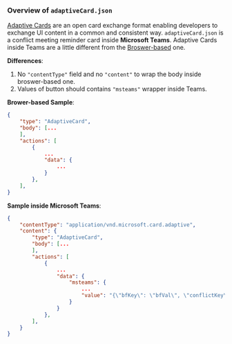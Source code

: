 ### Overview of `adaptiveCard.json`
[Adaptive Cards](https://docs.microsoft.com/en-us/adaptive-cards/) are an open card exchange format enabling developers to exchange UI content in a common and consistent way.
`adaptiveCard.json` is a conflict meeting reminder card inside **Microsoft Teams**. Adaptive Cards inside Teams are a little different from the [Broswer-based](https://adaptivecards.io/designer/) one. 

**Differences**:
1. No `"contentType"` field and no `"content"` to wrap the body inside broswer-based one.
2. Values of button should contains `"msteams"` wrapper inside Teams.

**Brower-based Sample**:
```json
{
    "type": "AdaptiveCard",
    "body": [...
    ],
    "actions": [
        {
            ...
            "data": {
                ...
            }
        },
    ],
}
```

**Sample inside Microsoft Teams**:
```json
{
    "contentType": "application/vnd.microsoft.card.adaptive",
    "content": {
        "type": "AdaptiveCard",
        "body": [...
        ],
        "actions": [
            {
                ...
                "data": {
                    "msteams": {
                        ...
                        "value": "{\"bfKey\": \"bfVal\", \"conflictKey\": \"from value\"}"
                    }
                }
            },
        ],
    }
}
```